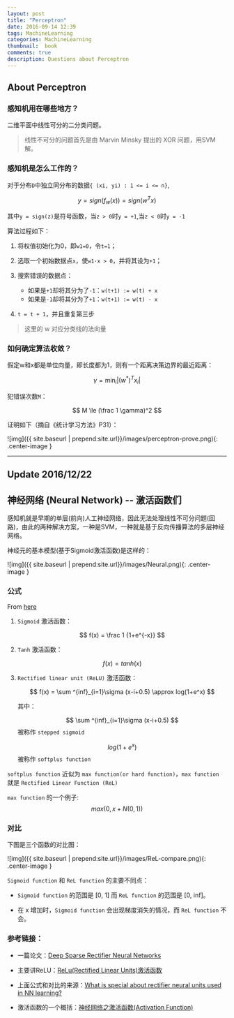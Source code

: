 ```yaml
---
layout: post
title: "Perceptron"
date: 2016-09-14 12:39
tags: MachineLearning
categories: MachineLearning
thumbnail:  book
comments: true
description: Questions about Perceptron
---
```


## About Perceptron

### 感知机用在哪些地方？

二维平面中线性可分的二分类问题。

> 线性不可分的问题首先是由 Marvin Minsky 提出的 XOR 问题，用SVM解。

### 感知机是怎么工作的？

对于分布`D`中独立同分布的数据`{ (xi, yi) : 1 <= i <= n}`,

$$ y = sign(f_w(x)) = sign(w^T x) $$

其中`y = sign(z)`是符号函数，当`z > 0`时`y = +1`,当`z < 0`时`y = -1`

算法过程如下：

1. 将权值初始化为0，即`w1=0`，令`t=1`；

2. 选取一个初始数据点`x`，使`w1·x > 0`，并将其设为`+1`；

3. 搜索错误的数据点：
	
	- 如果是`+1`却将其分为了`-1`：`w(t+1) := w(t) + x`
	- 如果是`-1`却将其分为了`+1`：`w(t+1) := w(t) - x`

4. `t = t + 1`，并且重复第三步

> 这里的 w 对应分类线的法向量

### 如何确定算法收敛？

假定w和x都是单位向量，即长度都为1，则有一个距离决策边界的最近距离：

$$ \gamma = \min_i |(w^*)^T x_i| $$

犯错误次数`M`：

$$ M \le (\frac 1 \gamma)^2 $$

证明如下（摘自《统计学习方法》P31）：

![img]({{ site.baseurl | prepend:site.url}}/images/perceptron-prove.png){: .center-image }

------
Update 2016/12/22
------

## 神经网络 (Neural Network) -- 激活函数们

感知机就是早期的单层(前向)人工神经网络，因此无法处理线性不可分问题(回路)，由此的两种解决方案，一种是SVM，一种就是基于反向传播算法的多层神经网络。

神经元的基本模型(基于Sigmoid激活函数)是这样的：

![img]({{ site.baseurl | prepend:site.url}}/images/Neural.png){: .center-image }

### 公式

From [here](https://www.quora.com/What-is-special-about-rectifier-neural-units-used-in-NN-learning)

1. `Sigmoid` 激活函数：

	$$ f(x) = \frac 1 {1+e^{-x}} $$

2. `Tanh` 激活函数：

	$$ f(x) = tanh(x) $$

3. `Rectified linear unit (ReLU)` 激活函数：

	$$ f(x) = \sum ^{inf}_{i=1}\sigma (x-i+0.5) \approx log(1+e^x) $$

	其中：
	
	$$ \sum ^{inf}_{i=1}\sigma (x-i+0.5) $$ 被称作 `stepped sigmoid`
	
	$$ log(1+e^x) $$ 被称作 `softplus function`

`softplus function` 近似为 `max function(or hard function)`，`max function` 就是 `Rectified Linear Function (ReL)`

`max function` 的一个例子: $$ max(0, x+N(0, 1)) $$

### 对比

下图是三个函数的对比图：

![img]({{ site.baseurl | prepend:site.url}}/images/ReL-compare.png){: .center-image }

`Sigmoid function` 和 `ReL function` 的主要不同点：

- `Sigmoid function` 的范围是 [0, 1] 而 `ReL function` 的范围是 [0, inf]。

- 在 x 增加时，`Sigmoid function` 会出现梯度消失的情况，而 `ReL function` 不会。


### 参考链接：

- 一篇论文：[Deep Sparse Rectifier Neural Networks](www.jmlr.org/proceedings/papers/v15/glorot11a/glorot11a.pdf)

- 主要讲ReLU：[ReLu(Rectified Linear Units)激活函数](http://www.cnblogs.com/neopenx/p/4453161.html)

- 上面公式和对比的来源：[What is special about rectifier neural units used in NN learning?](https://www.quora.com/What-is-special-about-rectifier-neural-units-used-in-NN-learning)

- 激活函数的一个概括：[神经网络之激活函数(Activation Function)](http://blog.csdn.net/cyh_24/article/details/50593400)

